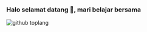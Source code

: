 ### Halo selamat datang 👋, mari belajar bersama

![github toplang](https://github-readme-stats.vercel.app/api/top-langs/?username=Dhino12&layout=compact&theme=tokyonight)
